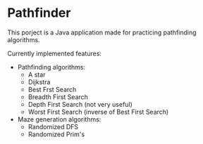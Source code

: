 # Pathfinder

This porject is a Java application made for practicing pathfinding algorithms.

Currently implemented features:
  - Pathfinding algorithms:
    - A star
    - Dijkstra
    - Best Frst Search
    - Breadth First Search
    - Depth First Search (not very useful)
    - Worst First Search (inverse of Best First Search)
  - Maze generation algorithms:
    - Randomized DFS
    - Randomized Prim's
